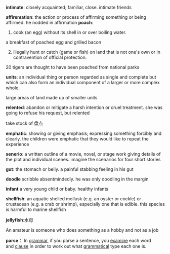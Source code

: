 **intimate**:
closely acquainted; familiar, close.
intimate friends

**affiremation**:
the action or process of affirming something or being affirmed.
he nodded in affirmation
**poach**:
  
1. cook (an egg) without its shell in or over boiling water.

a breakfast of poached egg and grilled bacon

2. illegally hunt or catch (game or fish) on land that is not one's own or in contravention of official protection.

20 tigers are thought to have been poached from national parks

**units**:
an individual thing or person regarded as single and complete but which can also form an individual component of a larger or more complex whole.

large areas of land made up of smaller units

**relented**:
abandon or mitigate a harsh intention or cruel treatment.
she was going to refuse his request, but relented

take stock of 盘点

**emphatic**:
showing or giving emphasis; expressing something forcibly and clearly.
the children were emphatic that they would like to repeat the experience

**senerio**:
a written outline of a movie, novel, or stage work giving details of the plot and individual scenes.
imagine the scenarios for four short stories

**gut**:
the stomach or belly.
a painful stabbing feeling in his gut

**doodle**
scribble absentmindedly.
he was only doodling in the margin

**infant**
a very young child or baby.
healthy infants

**shellfish**:
an aquatic shelled mollusk (e.g. an oyster or cockle) or crustacean (e.g. a crab or shrimp), especially one that is edible.
this species is harmful to marine shellfish

**jellyfish**:水母

An amateur is someone who does something as a hobby and not as a job

**parse**：
In [grammar](https://www.collinsdictionary.com/zh/dictionary/english/grammar-pattern "grammar 的释义"), if you parse a sentence, you [examine](https://www.collinsdictionary.com/zh/dictionary/english/examine "examine 的释义") each word and [clause](https://www.collinsdictionary.com/zh/dictionary/english/clause "clause 的释义") in order to work out what [grammatical](https://www.collinsdictionary.com/zh/dictionary/english/grammatical "grammatical 的释义") type each one is.
